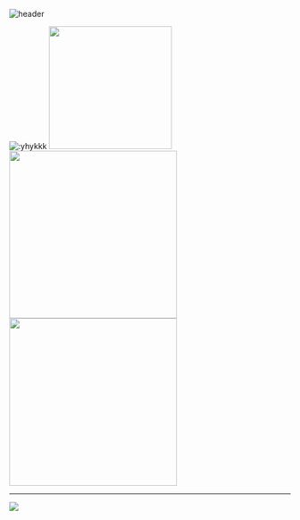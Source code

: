   ![header](https://capsule-render.vercel.app/api?type=waving&height=300&color=gradient&text=I%20mainly%20update%20Embedded%20and%20RTL%20project&fontAlign=50&fontSize=35)
  <p align="left">
  <img src="https://count.getloli.com/@:yhykkk" alt=":yhykkk"?theme=gelbooru />  <img align='central' src='https://i4.kurocore.com/i/lg/20240830135311/121963533-0.jpg' width='220px'>
  <br>
  <img src="https://github-readme-stats.vercel.app/api?username=yhykkk&show_icons=true&count_private=true&theme=shadow_blue" width="300px" height=/>
  <br>
  <img src="https://github-readme-stats.vercel.app/api/top-langs/?username=yhykkk&layout=compact&theme=shadow_blue" width="300px" />
</p>

---
<div>
  <img src = "https://github-readme-activity-graph.vercel.app/graph?username=yhykkk&bg_color=1&line=ADD8E6"/>
</div>
